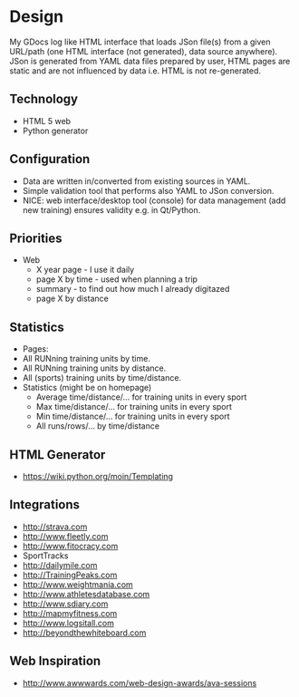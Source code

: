 Design
======
My GDocs log like HTML interface that loads JSon file(s) from a given
URL/path (one HTML interface (not generated), data source
anywhere). JSon is generated from YAML data files prepared by user,
HTML pages are static and are not influenced by data i.e. HTML is not
re-generated.


Technology
----------
* HTML 5 web
* Python generator


Configuration
-------------
* Data are written in/converted from existing sources in YAML.
* Simple validation tool that performs also YAML to JSon conversion.
* NICE: web interface/desktop tool (console) for data management
  (add new training) ensures validity e.g. in Qt/Python.


Priorities
----------
* Web
  * X year page - I use it daily
  * page X by time - used when planning a trip
  * summary - to find out how much I already digitazed
  * page X by distance


Statistics
----------

* Pages:
 * All RUNning training units by time.
 * All RUNning training units by distance.
 * All (sports) training units by time/distance.
 * Statistics (might be on homepage)
   * Average time/distance/... for training units in every sport
   * Max time/distance/... for training units in every sport
   * Min time/distance/... for training units in every sport
   * All runs/rows/... by time/distance


HTML Generator
--------------
* https://wiki.python.org/moin/Templating


Integrations
------------
* http://strava.com
* http://www.fleetly.com
* http://www.fitocracy.com
* SportTracks
* http://dailymile.com
* http://TrainingPeaks.com
* http://www.weightmania.com
* http://www.athletesdatabase.com
* http://www.sdiary.com
* http://mapmyfitness.com
* http://www.logsitall.com
* http://beyondthewhiteboard.com


Web Inspiration
---------------
* http://www.awwwards.com/web-design-awards/ava-sessions
